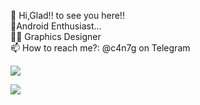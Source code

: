 🔭 Hi,Glad!! to see you here!!<br>🌱Android Enthusiast...<br>🧑‍💻 Graphics Designer <br>📫 How to reach me?: @c4n7g on Telegram

[![](https://visitcount.itsvg.in/api?id=cr3whq&icon=2&color=0)](https://visitcount.itsvg.in)

![](https://github-readme-stats.vercel.app/api/top-langs/?username=cr3whq&theme=dark&hide_border=false&include_all_commits=false&count_private=false&layout=compact)
